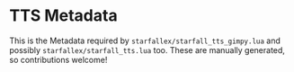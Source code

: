# TTS Metadata

This is the Metadata required by `starfallex/starfall_tts_gimpy.lua` and possibly `starfallex/starfall_tts.lua` too. These are manually generated, so contributions welcome!